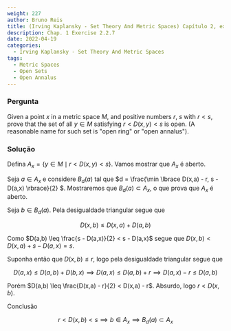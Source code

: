 ```yaml
---
weight: 227
author: Bruno Reis
title: (Irving Kaplansky - Set Theory And Metric Spaces) Capítulo 2, exercício 2.2.7
description: Chap. 1 Exercise 2.2.7
date: 2022-04-19
categories:
  - Irving Kaplansky - Set Theory And Metric Spaces
tags:
  - Metric Spaces
  - Open Sets
  - Open Annalus
---
```

### Pergunta
Given a point $x$ in a metric space $M$, and positive numbers $r$, $s$ with $r < s$, prove that the set of all $y \in M$ satisfying $r < D(x,y) < s$ is open. (A reasonable name for such set is "open ring" or "open annalus").

### Solução
Defina $A_x = \lbrace y \in M \mid r < D(x,y) < s \rbrace$. Vamos mostrar que $A_x$ é aberto.

Seja $a \in A_x$ e considere $B_d(a)$ tal que $d = \frac{\min \lbrace D(x,a) - r, s - D(a,x) \rbrace}{2} $. Mostraremos que $B_d(a) \subset A_x$, o que prova que $A_x$ é aberto.

Seja $b \in B_d(a)$. Pela desigualdade triangular segue que

$$
D(x,b) \leq D(x,a) + D(a,b)
$$

Como $D(a,b) \leq \frac{s - D(a,x)}{2} < s - D(a,x)$ segue que $D(x,b) < D(x,a) + s - D(a,x) = s$.

Suponha então que $D(x,b) \leq r$, logo pela desigualdade triangular segue que

$$
D(a,x) \leq D(a,b) + D(b,x) \implies D(a,x) \leq D(a,b) + r \implies D(a,x) - r \leq D(a,b)
$$

Porém $D(a,b) \leq \frac{D(x,a) - r}{2} < D(x,a) - r$. Absurdo, logo $r < D(x,b)$.

Conclusão

$$
r < D(x,b) < s \implies b \in A_x \implies B_d(a) \subset A_x
$$
